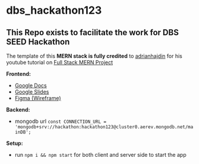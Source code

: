 # dbs_hackathon123
## This Repo exists to facilitate the work for DBS SEED Hackathon 

The template of this **MERN stack is __fully credited__** to [adrianhajdin](https://github.com/adrianhajdin/project_mern_memories/tree/PART_1_and_2) 
for his youtube tutorial on [Full Stack MERN Project](https://www.youtube.com/watch?v=ngc9gnGgUdA)


**Frontend:**
- [Google Docs](https://docs.google.com/document/d/1KE9pF9RXk2iHatoi9q0ahmavLNQyHzN-bPWvZcQ2cY0/edit?usp=sharing)
- [Google Slides](https://docs.google.com/presentation/d/1pH1DbUebhnlMk8i1XwcbtHFaBUZ9JoOTPwi0N7ZOG4c/edit?usp=sharing)
- [Figma (Wireframe)](https://www.figma.com/file/0mQvN0clfP7lBarHNV0P20/dbs_hackathon123-team-library?node-id=0%3A1)

**Backend:**
- mongodb url ```const CONNECTION_URL = 'mongodb+srv://hackathon:hackathon123@cluster0.aerev.mongodb.net/mainDB';```


**Setup:**
- run ``npm i && npm start`` for both client and server side to start the app
